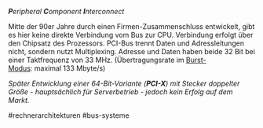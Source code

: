 ***P**eripheral **C**omponent **I**nterconnect*

Mitte der 90er Jahre durch einen Firmen-Zusammenschluss entwickelt, gibt es hier keine direkte Verbindung vom Bus zur CPU. Verbindung erfolgt über den Chipsatz des Prozessors.
PCI-Bus trennt Daten und Adressleitungen nicht, sondern nutzt Multiplexing. Adresse und Daten haben beide 32 Bit bei einer Taktfrequenz von 33 MHz. (Übertragungsrate im [Burst-Modus](https://de.wikipedia.org/wiki/Burst-Modus_(Daten%C3%BCbertragung)): maximal 133 Mbyte/s)

*Später Entwicklung einer 64-Bit-Variante (**PCI-X**) mit Stecker doppelter Größe - hauptsächlich für Serverbetrieb - jedoch kein Erfolg auf dem Markt.*

\#rechnerarchitekturen #bus-systeme 
